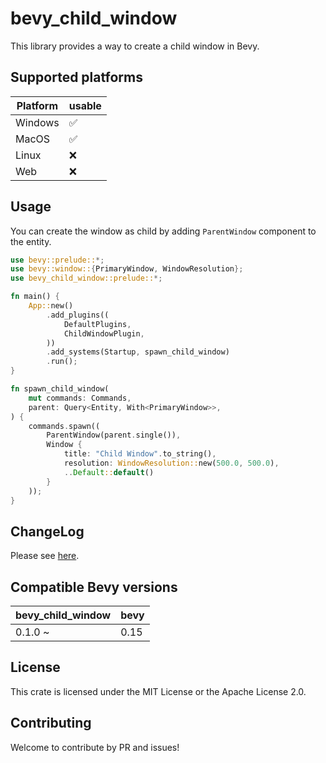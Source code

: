 # bevy_child_window

This library provides a way to create a child window in Bevy.

## Supported platforms

| Platform | usable |
|----------|--------|
| Windows  | ✅      |
| MacOS    | ✅      |
| Linux    | ❌      |
| Web      | ❌      |

## Usage

You can create the window as child by adding `ParentWindow` component to the entity.

```rust
use bevy::prelude::*;
use bevy::window::{PrimaryWindow, WindowResolution};
use bevy_child_window::prelude::*;

fn main() {
    App::new()
        .add_plugins((
            DefaultPlugins,
            ChildWindowPlugin,
        ))
        .add_systems(Startup, spawn_child_window)
        .run();
}

fn spawn_child_window(
    mut commands: Commands,
    parent: Query<Entity, With<PrimaryWindow>>,
) {
    commands.spawn((
        ParentWindow(parent.single()),
        Window {
            title: "Child Window".to_string(),
            resolution: WindowResolution::new(500.0, 500.0),
            ..Default::default()
        }
    ));
}
```

## ChangeLog

Please see [here](./CHANGELOG.md).

## Compatible Bevy versions

| bevy_child_window | bevy |
|-------------------|------|
| 0.1.0 ~           | 0.15 |

## License

This crate is licensed under the MIT License or the Apache License 2.0.

## Contributing

Welcome to contribute by PR and issues!



